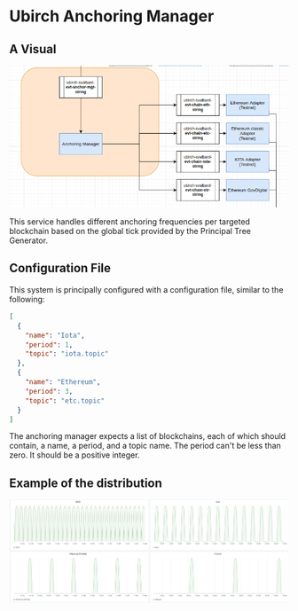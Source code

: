 # Ubirch Anchoring Manager

## A Visual

![Placement](images/anchor-mgr.png)

This service handles different anchoring frequencies per targeted blockchain based on the 
global tick provided by the Principal Tree Generator.


## Configuration File

This system is principally configured with a configuration file, similar to the following:

```json
[
  {
    "name": "Iota",
    "period": 1,
    "topic": "iota.topic"
  },
  {
    "name": "Ethereum",
    "period": 3,
    "topic": "etc.topic"
  }
]
```

The anchoring manager expects a list of blockchains, each of which should contain, a name, a period, and a topic name.
The period can't be less than zero. It should be a positive integer.

## Example of the distribution

![Placement](images/graf-mgt.png)
